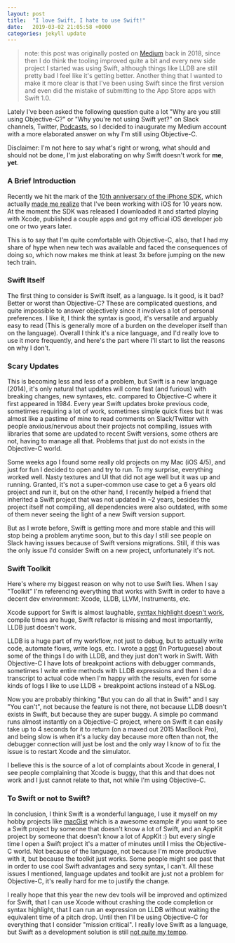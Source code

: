 ```yaml
---
layout: post
title:  "I love Swift, I hate to use Swift!"
date:   2019-03-02 21:05:58 +0000
categories: jekyll update
---
```


> note: this post was originally posted on [Medium](https://medium.com/@fcbunn/i-love-swift-i-hate-to-use-swift-3778aeeda209) back in 2018, since then I do think the tooling improved quite a bit and every new side project I started was using Swift, although things like LLDB are still pretty bad I feel like it's getting better. Another thing that I wanted to make it more clear is that I've been using Swift since the first version and even did the mistake of submitting to the App Store apps with Swift 1.0.

Lately I've been asked the following question quite a lot "Why are you still using Objective-C?" or "Why you're not using Swift yet?" on Slack channels, Twitter, [Podcasts](https://overcast.fm/+B8CbvZG8c), so I decided to inaugurate my Medium account with a more elaborated answer on why I'm still using Objective-C.

Disclaimer: I'm not here to say what's right or wrong, what should and should not be done, I'm just elaborating on why Swift doesn't work for **me**, **yet**.


### A Brief Introduction

Recently we hit the mark of the [10th anniversary of the iPhone SDK](https://blog.iconfactory.com/2018/03/a-lot-can-happen-in-a-decade/), which actually [made me realize](https://twitter.com/fcbunn/status/971154805342208001) that I've been working with iOS for 10 years now. At the moment the SDK was released I downloaded it and started playing with Xcode, published a couple apps and got my official iOS developer job one or two years later.

This is to say that I'm quite comfortable with Objective-C, also, that I had my share of hype when new tech was available and faced the consequences of doing so, which now makes me think at least 3x before jumping on the new tech train.


### Swift Itself

The first thing to consider is Swift itself, as a language. Is it good, is it bad? Better or worst than Objective-C? These are complicated questions, and quite impossible to answer objectively since it involves a lot of personal preferences. I like it, I think the syntax is good, it's versatile and arguably easy to read (This is generally more of a burden on the developer itself than on the language). Overall I think it's a nice language, and I'd really love to use it more frequently, and here's the part where I'll start to list the reasons on why I don't.


### Scary Updates

This is becoming less and less of a problem, but Swift is a new language (2014), it's only natural that updates will come fast (and furious) with breaking changes, new syntaxes, etc. compared to Objective-C where it first appeared in 1984. Every year Swift updates broke previous code, sometimes requiring a lot of work, sometimes simple quick fixes but it was almost like a pastime of mine to read comments on Slack/Twitter with people anxious/nervous about their projects not compiling, issues with libraries that some are updated to recent Swift versions, some others are not, having to manage all that. Problems that just do not exists in the Objective-C world.

Some weeks ago I found some really old projects on my Mac (iOS 4/5), and just for fun I decided to open and try to run. To my surprise, everything worked well. Nasty textures and UI that did not age well but it was up and running. Granted, it's not a super-common use case to get a 6 years old project and run it, but on the other hand, I recently helped a friend that inherited a Swift project that was not updated in ~2 years, besides the project itself not compiling, all dependencies were also outdated, with some of them never seeing the light of a new Swift version support.

But as I wrote before, Swift is getting more and more stable and this will stop being a problem anytime soon, but to this day I still see people on Slack having issues because of Swift versions migrations. Still, if this was the only issue I'd consider Swift on a new project, unfortunately it's not.

### Swift Toolkit

Here's where my biggest reason on why not to use Swift lies. When I say "Toolkit" I'm referencing everything that works with Swift in order to have a decent dev environment: Xcode, LLDB, LLVM, Instruments, etc.

Xcode support for Swift is almost laughable, [syntax highlight doesn't work](https://twitter.com/fcbunn/status/971853272863690753), compile times are huge, Swift refactor is missing and most importantly, LLDB just doesn't work.

LLDB is a huge part of my workflow, not just to debug, but to actually write code, automate flows, write logs, etc. I wrote a [post](http://equinocios.com/ios/2017/03/08/lldb-e-seu-amigo/) (In Portuguese) about some of the things I do with LLDB, and they just don't work in Swift. With Objective-C I have lots of breakpoint actions with debugger commands, sometimes I write entire methods with LLDB expressions and then I do a transcript to actual code when I'm happy with the results, even for some kinds of logs I like to use LLDB + breakpoint actions instead of a NSLog.

Now you are probably thinking "But you can do all that in Swift" and I say "You can't", not because the feature is not there, not because LLDB doesn't exists in Swift, but because they are super buggy. A simple po command runs almost instantly on a Objective-C project, where on Swift it can easily take up to 4 seconds for it to return (on a maxed out 2015 MacBook Pro), and being slow is when it's a lucky day because more often than not, the debugger connection will just be lost and the only way I know of to fix the issue is to restart Xcode and the simulator.

I believe this is the source of a lot of complaints about Xcode in general, I see people complaining that Xcode is buggy, that this and that does not work and I just cannot relate to that, not while I'm using Objective-C.

### To Swift or not to Swift?

In conclusion, I think Swift is a wonderful language, I use it myself on my hobby projects like [macGist](https://github.com/Bunn/macGist) which is a awesome example if you want to see a Swift project by someone that doesn't know a lot of Swift, and an AppKit project by someone that doesn't know a lot of AppKit :) but every single time I open a Swift project it's a matter of minutes until I miss the Objective-C world. Not because of the language, not because I'm more productive with it, but because the toolkit just works. Some people might see past that in order to use cool Swift advantages and sexy syntax, I can't. All these issues I mentioned, language updates and toolkit are just not a problem for Objective-C, it's really hard for me to justify the change.

I really hope that this year the new dev tools will be improved and optimized for Swift, that I can use Xcode without crashing the code completion or syntax highlight, that I can run an expression on LLDB without waiting the equivalent time of a pitch drop. Until then I'll be using Objective-C for everything that I consider "mission critical". I really love Swift as a language, but Swift as a development solution is still [not quite my tempo](https://www.youtube.com/watch?v=xDAsABdkWSc).
